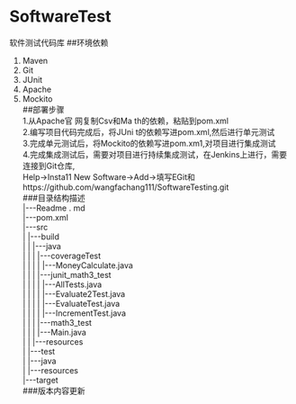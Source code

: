# SoftwareTest
软件测试代码库
##环境依赖
1. Maven <br>
2. Git<br>
3. JUnit<br>
4. Apache<br>
5. Mockito<br>
##部署步骤<br>
1.从Apache官 网复制Csv和Ma th的依赖，粘贴到pom.xml<br>
2.编写项目代码完成后，将JUni t的依赖写进pom.xml,然后进行单元测试<br>
3.完成单元测试后，将Mockito的依赖写进pom.xm1,对项目进行集成测试<br>
4.完成集成测试后，需要对项目进行持续集成测试，在Jenkins上进行，需要连接到Git仓库,<br>
Help->Insta11 New Software->Add->填写EGit和https://github.com/wangfachang111/SoftwareTesting.git<br>
###目录结构描述<br>
|---Readme . md<br>
|---pom.xml<br>
|---src<br>
|     |---build<br>
|     |      |---java<br>
|     |      |     |---coverageTest  <br>
|     |      |     |        |---MoneyCalculate.java<br>
|     |      |     |---junit_math3_test<br>
|     |      |     |        |---AllTests.java<br>
|     |      |     |        |---Evaluate2Test.java<br>
|     |      |     |        |---EvaluateTest.java<br>
|     |      |     |        |---IncrementTest.java<br>
|     |      |     |---math3_test<br>
|     |      |              |---Main.java<br>
|     |      |---resources<br>
|     |---test<br>
|          |---java<br>
|          |---resources<br>
|---target<br>
###版本内容更新<br>
